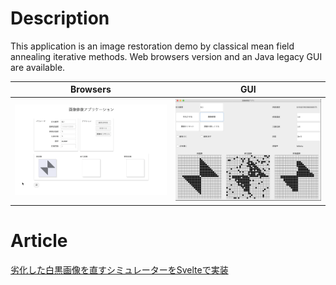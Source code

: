 # Description
This application is an image restoration demo by classical mean field annealing iterative methods.
Web browsers version and an Java legacy GUI are available.

Browsers | GUI
---|---
<img src="https://github.com/HrsUed/image-restoring/blob/main/html/demo.gif" width="300px"> |<img src="https://github.com/HrsUed/image-restoring/blob/main/java/captured_image.png" width="300px">

# Article
[劣化した白黒画像を直すシミュレーターをSvelteで実装](https://qiita.com/HrsUed/items/f8fcd48e7a1c83aa8669)
